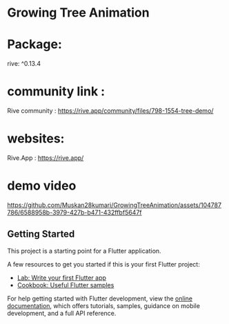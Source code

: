 # Growing Tree Animation 

# Package: 
rive: ^0.13.4

# community link : 
Rive community : https://rive.app/community/files/798-1554-tree-demo/

# websites: 
Rive.App : https://rive.app/

# demo video
https://github.com/Muskan28kumari/GrowingTreeAnimation/assets/104787786/6588958b-3979-427b-b471-432ffbf5647f



## Getting Started

This project is a starting point for a Flutter application.

A few resources to get you started if this is your first Flutter project:

- [Lab: Write your first Flutter app](https://docs.flutter.dev/get-started/codelab)
- [Cookbook: Useful Flutter samples](https://docs.flutter.dev/cookbook)

For help getting started with Flutter development, view the
[online documentation](https://docs.flutter.dev/), which offers tutorials,
samples, guidance on mobile development, and a full API reference.
